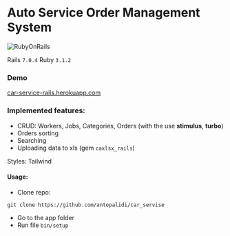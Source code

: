 # Auto Service Order Management System
![RubyOnRails](https://img.shields.io/badge/Ruby_on_Rails-CC0000?style=for-the-badge&logo=ruby-on-rails&logoColor=white)

Rails `7.0.4`
Ruby `3.1.2`

### Demo
[car-service-rails.herokuapp.com](https://car-service.herokuapp.com/)

### Implemented features:

- CRUD: Workers, Jobs, Categories, Orders (with the use **stimulus**, **turbo**)
- Orders sorting
- Searching 
- Uploading data to xls (gem `caxlsx_rails`)

Styles: Tailwind

#### Usage:

- Clone repo:

```
git clone https://github.com/antopalidi/car_servise
```
- Go to the app folder
- Run file `bin/setup`

